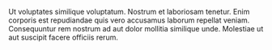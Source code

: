Ut voluptates similique voluptatum.
Nostrum et laboriosam tenetur.
Enim corporis est repudiandae quis vero accusamus laborum repellat veniam.
Consequuntur rem nostrum ad aut dolor mollitia similique unde.
Molestiae ut aut suscipit facere officiis rerum.